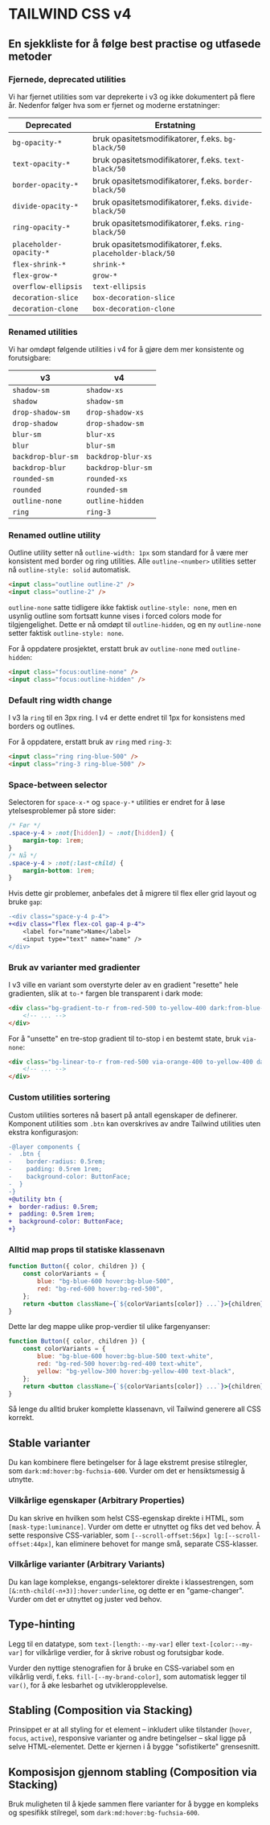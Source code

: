 # TAILWIND CSS v4

## En sjekkliste for å følge best practise og utfasede metoder

### Fjernede, deprecated utilities

Vi har fjernet utilities som var deprekerte i v3 og ikke dokumentert på flere år. Nedenfor følger hva som er fjernet og moderne erstatninger:

| Deprecated                | Erstatning                                     |
|---------------------------|------------------------------------------------|
| `bg-opacity-*`            | bruk opasitetsmodifikatorer, f.eks. `bg-black/50` |
| `text-opacity-*`          | bruk opasitetsmodifikatorer, f.eks. `text-black/50` |
| `border-opacity-*`        | bruk opasitetsmodifikatorer, f.eks. `border-black/50` |
| `divide-opacity-*`        | bruk opasitetsmodifikatorer, f.eks. `divide-black/50` |
| `ring-opacity-*`          | bruk opasitetsmodifikatorer, f.eks. `ring-black/50` |
| `placeholder-opacity-*`   | bruk opasitetsmodifikatorer, f.eks. `placeholder-black/50` |
| `flex-shrink-*`           | `shrink-*`                                     |
| `flex-grow-*`             | `grow-*`                                       |
| `overflow-ellipsis`       | `text-ellipsis`                                |
| `decoration-slice`        | `box-decoration-slice`                         |
| `decoration-clone`        | `box-decoration-clone`                         |

### Renamed utilities

Vi har omdøpt følgende utilities i v4 for å gjøre dem mer konsistente og forutsigbare:

| v3                  | v4                      |
|---------------------|------------------------|
| `shadow-sm`         | `shadow-xs`            |
| `shadow`            | `shadow-sm`            |
| `drop-shadow-sm`    | `drop-shadow-xs`       |
| `drop-shadow`       | `drop-shadow-sm`       |
| `blur-sm`           | `blur-xs`              |
| `blur`              | `blur-sm`              |
| `backdrop-blur-sm`  | `backdrop-blur-xs`     |
| `backdrop-blur`     | `backdrop-blur-sm`     |
| `rounded-sm`        | `rounded-xs`           |
| `rounded`           | `rounded-sm`           |
| `outline-none`      | `outline-hidden`       |
| `ring`              | `ring-3`               |

### Renamed outline utility

Outline utility setter nå `outline-width: 1px` som standard for å være mer konsistent med border og ring utilities. Alle `outline-<number>` utilities setter nå `outline-style: solid` automatisk.

```html
<input class="outline outline-2" />
<input class="outline-2" />
```

`outline-none` satte tidligere ikke faktisk `outline-style: none`, men en usynlig outline som fortsatt kunne vises i forced colors mode for tilgjengelighet. Dette er nå omdøpt til `outline-hidden`, og en ny `outline-none` setter faktisk `outline-style: none`.

For å oppdatere prosjektet, erstatt bruk av `outline-none` med `outline-hidden`:

```html
<input class="focus:outline-none" />
<input class="focus:outline-hidden" />
```

### Default ring width change

I v3 la `ring` til en 3px ring. I v4 er dette endret til 1px for konsistens med borders og outlines.

For å oppdatere, erstatt bruk av `ring` med `ring-3`:

```html
<input class="ring ring-blue-500" />
<input class="ring-3 ring-blue-500" />
```

### Space-between selector

Selectoren for `space-x-*` og `space-y-*` utilities er endret for å løse ytelsesproblemer på store sider:

```css
/* Før */
.space-y-4 > :not([hidden]) ~ :not([hidden]) {
    margin-top: 1rem;
}
/* Nå */
.space-y-4 > :not(:last-child) {
    margin-bottom: 1rem;
}
```

Hvis dette gir problemer, anbefales det å migrere til flex eller grid layout og bruke `gap`:

```diff
-<div class="space-y-4 p-4">
+<div class="flex flex-col gap-4 p-4">
    <label for="name">Name</label>
    <input type="text" name="name" />
</div>
```

### Bruk av varianter med gradienter

I v3 ville en variant som overstyrte deler av en gradient "resette" hele gradienten, slik at `to-*` fargen ble transparent i dark mode:

```html
<div class="bg-gradient-to-r from-red-500 to-yellow-400 dark:from-blue-500">
    <!-- ... -->
</div>
```

For å "unsette" en tre-stop gradient til to-stop i en bestemt state, bruk `via-none`:

```html
<div class="bg-linear-to-r from-red-500 via-orange-400 to-yellow-400 dark:via-none dark:from-blue-500 dark:to-teal-400">
    <!-- ... -->
</div>
```

### Custom utilities sortering

Custom utilities sorteres nå basert på antall egenskaper de definerer. Komponent utilities som `.btn` kan overskrives av andre Tailwind utilities uten ekstra konfigurasjon:

```diff
-@layer components {
-  .btn {
-    border-radius: 0.5rem;
-    padding: 0.5rem 1rem;
-    background-color: ButtonFace;
-  }
-}
+@utility btn {
+  border-radius: 0.5rem;
+  padding: 0.5rem 1rem;
+  background-color: ButtonFace;
+}
```

### Alltid map props til statiske klassenavn

```jsx
function Button({ color, children }) {
    const colorVariants = {
        blue: "bg-blue-600 hover:bg-blue-500",
        red: "bg-red-600 hover:bg-red-500",
    };
    return <button className={`${colorVariants[color]} ...`}>{children}</button>;
}
```

Dette lar deg mappe ulike prop-verdier til ulike fargenyanser:

```jsx
function Button({ color, children }) {
    const colorVariants = {
        blue: "bg-blue-600 hover:bg-blue-500 text-white",
        red: "bg-red-500 hover:bg-red-400 text-white",
        yellow: "bg-yellow-300 hover:bg-yellow-400 text-black",
    };
    return <button className={`${colorVariants[color]} ...`}>{children}</button>;
}
```

Så lenge du alltid bruker komplette klassenavn, vil Tailwind generere all CSS korrekt.

## Stable varianter

Du kan kombinere flere betingelser for å lage ekstremt presise stilregler, som `dark:md:hover:bg-fuchsia-600`. Vurder om det er hensiktsmessig å utnytte.

### Vilkårlige egenskaper (Arbitrary Properties)

Du kan skrive en hvilken som helst CSS-egenskap direkte i HTML, som `[mask-type:luminance]`. Vurder om dette er utnyttet og fiks det ved behov. Å sette responsive CSS-variabler, som `[--scroll-offset:56px] lg:[--scroll-offset:44px]`, kan eliminere behovet for mange små, separate CSS-klasser.

### Vilkårlige varianter (Arbitrary Variants)

Du kan lage komplekse, engangs-selektorer direkte i klassestrengen, som `[&:nth-child(-n+3)]:hover:underline`, og dette er en "game-changer". Vurder om det er utnyttet og juster ved behov.

## Type-hinting

Legg til en datatype, som `text-[length:--my-var]` eller `text-[color:--my-var]` for vilkårlige verdier, for å skrive robust og forutsigbar kode.

Vurder den nyttige stenografien for å bruke en CSS-variabel som en vilkårlig verdi, f.eks. `fill-[--my-brand-color]`, som automatisk legger til `var()`, for å øke lesbarhet og utvikleropplevelse.

## Stabling (Composition via Stacking)

Prinsippet er at all styling for et element – inkludert ulike tilstander (`hover`, `focus`, `active`), responsive varianter og andre betingelser – skal ligge på selve HTML-elementet. Dette er kjernen i å bygge "sofistikerte" grensesnitt.

## Komposisjon gjennom stabling (Composition via Stacking)

Bruk muligheten til å kjede sammen flere varianter for å bygge en kompleks og spesifikk stilregel, som `dark:md:hover:bg-fuchsia-600`.

